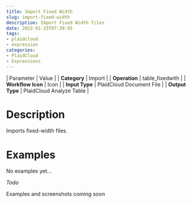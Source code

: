 ```yaml
---
title: Import Fixed Width
slug: import-fixed-width
description: Import Fixed Width files
date: 2022-01-25T07:39:55
tags:
- plaidcloud
- expression
categories:
- PlaidCloud
- Expressions
---
```





| Parameter | Value |
| **Category** | Import |
| **Operation** | table\_fixedwith |
| **Workflow Icon** | Icon |
| **Input Type** | PlaidCloud Document File |
| **Output Type** | PlaidCloud Analyze Table |

# Description


Imports fixed-width files.



# Examples


No examples yet…



*Todo*


Examples and screenshots coming soon

